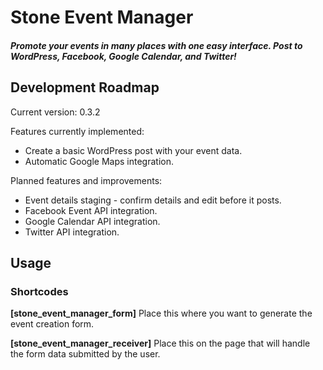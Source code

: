 # Stone Event Manager
##### Promote your events in many places with one easy interface. Post to WordPress, Facebook, Google Calendar, and Twitter!

## Development Roadmap
Current version: 0.3.2

Features currently implemented:
* Create a basic WordPress post with your event data.
* Automatic Google Maps integration.

Planned features and improvements:
* Event details staging - confirm details and edit before it posts.
* Facebook Event API integration.
* Google Calendar API integration.
* Twitter API integration.

## Usage

### Shortcodes
**[stone_event_manager_form]**
Place this where you want to generate the event creation form.

**[stone_event_manager_receiver]**
Place this on the page that will handle the form data submitted by the user.
